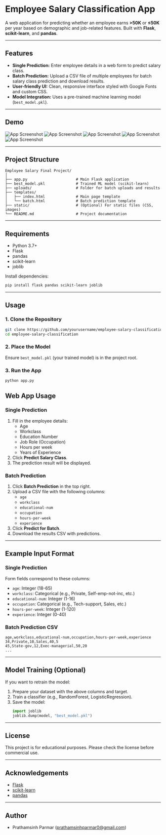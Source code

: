 # Employee Salary Classification App

A web application for predicting whether an employee earns **>50K** or **≤50K** per year based on demographic and job-related features. Built with **Flask**, **scikit-learn**, and **pandas**.

---

## Features

- **Single Prediction:** Enter employee details in a web form to predict salary class.
- **Batch Prediction:** Upload a CSV file of multiple employees for batch salary class prediction and download results.
- **User-friendly UI:** Clean, responsive interface styled with Google Fonts and custom CSS.
- **Model Integration:** Uses a pre-trained machine learning model (`best_model.pkl`).

---

## Demo

![App Screenshot](images/image1.jpg) <!-- Add your screenshot file if available -->
![App Screenshot](images/image2.jpg)
![App Screenshot](images/image3.jpg)
![App Screenshot](images/image4.jpg)
![App Screenshot](images/image5.jpg)

---

## Project Structure

```
Employee Salary Final Project/
│
├── app.py                      # Main Flask application
├── best_model.pkl              # Trained ML model (scikit-learn)
├── uploads/                    # Folder for batch uploads and results
├── templates/
│   ├── index.html              # Main page template
│   └── batch.html              # Batch prediction template
├── static/                     # (Optional) For static files (CSS, images)
└── README.md                   # Project documentation
```

---

## Requirements

- Python 3.7+
- Flask
- pandas
- scikit-learn
- joblib

Install dependencies:
```bash
pip install flask pandas scikit-learn joblib
```

---

## Usage

### 1. Clone the Repository

```bash
git clone https://github.com/yourusername/employee-salary-classification.git
cd employee-salary-classification
```

### 2. Place the Model

Ensure `best_model.pkl` (your trained model) is in the project root.

### 3. Run the App

```bash
python app.py
```
## Web App Usage

### Single Prediction

1. Fill in the employee details:
    - Age
    - Workclass
    - Education Number
    - Job Role (Occupation)
    - Hours per week
    - Years of Experience
2. Click **Predict Salary Class**.
3. The prediction result will be displayed.

### Batch Prediction

1. Click **Batch Prediction** in the top right.
2. Upload a CSV file with the following columns:
    - `age`
    - `workclass`
    - `educational-num`
    - `occupation`
    - `hours-per-week`
    - `experience`
3. Click **Predict for Batch**.
4. Download the results CSV with predictions.

---

## Example Input Format

### Single Prediction

Form fields correspond to these columns:
- `age`: Integer (18-65)
- `workclass`: Categorical (e.g., Private, Self-emp-not-inc, etc.)
- `educational-num`: Integer (1-16)
- `occupation`: Categorical (e.g., Tech-support, Sales, etc.)
- `hours-per-week`: Integer (1-120)
- `experience`: Integer (0-40)

### Batch Prediction CSV

```csv
age,workclass,educational-num,occupation,hours-per-week,experience
34,Private,10,Sales,40,5
45,State-gov,12,Exec-managerial,50,20
...
```

---

## Model Training (Optional)

If you want to retrain the model:

1. Prepare your dataset with the above columns and target.
2. Train a classifier (e.g., RandomForest, LogisticRegression).
3. Save the model:
    ```python
    import joblib
    joblib.dump(model, "best_model.pkl")
    ```

---

## License

This project is for educational purposes. Please check the license before commercial use.

---

## Acknowledgements

- [Flask](https://flask.palletsprojects.com/)
- [scikit-learn](https://scikit-learn.org/)
- [pandas](https://pandas.pydata.org/)

---

## Author

- Prathamsinh Parmar (prathamsinhparmar0@gmail.com)
